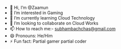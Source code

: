 - 👋 Hi, I’m @Zaamun
- 👀 I’m interested in Gaming
- 🌱 I’m currently learning Cloud Technology
- 💞️ I’m looking to collaborate on Cloud Works
- 📫 How to reach me:- subhambachchas@gmail.com
- 😄 Pronouns: He/Him
- ⚡ Fun fact: Partial gamer partial coder

<!---
Zaamun/Zaamun is a ✨ special ✨ repository because its `README.md` (this file) appears on your GitHub profile.
You can click the Preview link to take a look at your changes.
--->
